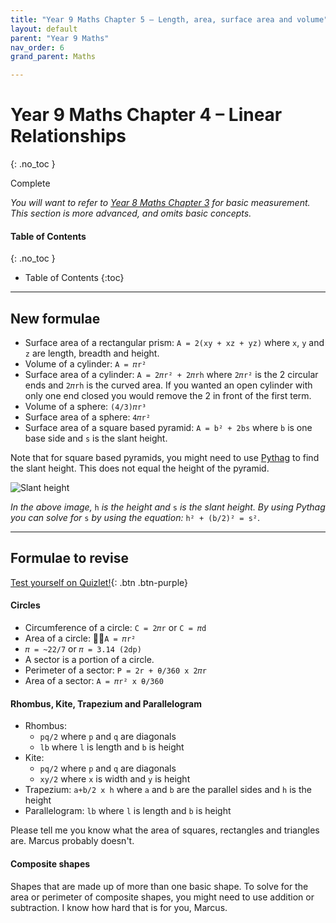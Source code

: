 ```yaml
---
title: "Year 9 Maths Chapter 5 – Length, area, surface area and volume"
layout: default
parent: "Year 9 Maths"
nav_order: 6
grand_parent: Maths

---
```


# Year 9 Maths Chapter 4 – Linear Relationships
{: .no_toc }

<label class="label label-green">Complete</label>

*You will want to refer to [Year 8 Maths Chapter 3](../y8/y8c3.html) for basic measurement. This section is more advanced, and omits basic concepts.*

#### Table of Contents
{: .no_toc }

* Table of Contents
{:toc}

***

## New formulae

- Surface area of a rectangular prism: `A = 2(xy + xz + yz)` where `x`, `y` and `z` are length, breadth and height.
- Volume of a cylinder: `A = 𝜋r²`
- Surface area of a cylinder: `A = 2𝜋r² + 2𝜋rh` where `2𝜋r²` is the 2 circular ends and `2𝜋rh` is the curved area. If you wanted an open cylinder with only one end closed you would remove the 2 in front of the first term.
- Volume of a sphere: `(4/3)𝜋r³`
- Surface area of a sphere: `4𝜋r²`
- Surface area of a square based pyramid: `A = b² + 2bs` where `b` is one base side and `s` is the slant height.

Note that for square based pyramids, you might need to use [Pythag](../y8/y8c3.html#pythag) to find the slant height. This does not equal the height of the pyramid.

![Slant height](https://media.geeksforgeeks.org/wp-content/uploads/squarepyramid.png)

*In the above image,* `h` *is the height and* `s` *is the slant height. By using Pythag you can solve for* `s` *by using the equation:* `h² + (b/2)² = s²`.

***

## Formulae to revise

[Test yourself on Quizlet!](https://quizlet.com/77498363/math-formulas-area-volumesurface-area-flash-cards/){: .btn .btn-purple}

#### Circles

- Circumference of a circle: `C = 2𝜋r` or `C = 𝜋d`
- Area of a circle: `A = 𝜋r²`
- `𝜋 = ~22/7` or `𝜋 = 3.14 (2dp)`
- A sector is a portion of a circle. 
- Perimeter of a sector: `P = 2r + θ/360 x 2𝜋r`
- Area of a sector: `A = 𝜋r² x θ/360`

#### Rhombus, Kite, Trapezium and Parallelogram

- Rhombus:
    - `pq/2` where `p` and `q` are diagonals
    - `lb` where `l` is length and `b` is height
- Kite: 
    - `pq/2` where `p` and `q` are diagonals
    - `xy/2` where `x` is width and `y` is height
- Trapezium: `a+b/2 x h` where `a` and `b` are the parallel sides and `h` is the height
- Parallelogram: `lb` where `l` is length and `b` is height

Please tell me you know what the area of squares, rectangles and triangles are. Marcus probably doesn't.

#### Composite shapes

Shapes that are made up of more than one basic shape. To solve for the area or perimeter of composite shapes, you might need to use addition or subtraction. I know how hard that is for you, Marcus.


